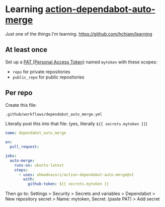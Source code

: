# Learning [action-dependabot-auto-merge](https://github.com/ahmadnassri/action-dependabot-auto-merge)

Just one of the things I'm learning. https://github.com/hchiam/learning

## At least once

Set up a [PAT (Personal Access Token)](https://docs.github.com/en/authentication/keeping-your-account-and-data-secure/creating-a-personal-access-token) named `mytoken` with these scopes:

- `repo` for private repositories
- `public_repo` for public repositories

## Per repo

Create this file:

```txt
.github/workflows/dependabot_auto_merge.yml
```

Literally post this into that file: (yes, literally `${{ secrets.mytoken }}`)

```yml
name: dependabot_auto_merge

on:
  pull_request:

jobs:
  auto-merge:
    runs-on: ubuntu-latest
    steps:
      - uses: ahmadnassri/action-dependabot-auto-merge@v2
        with:
          github-token: ${{ secrets.mytoken }}
```

Then go to: Settings > Security > Secrets and variables > Dependabot > New repository secret > Name: mytoken, Secret: (paste PAT) > Add secret
